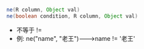 ```java
ne(R column, Object val)
ne(boolean condition, R column, Object val)
```

- 不等于 !=
- 例: ne("name", "老王")--->name != '老王'
